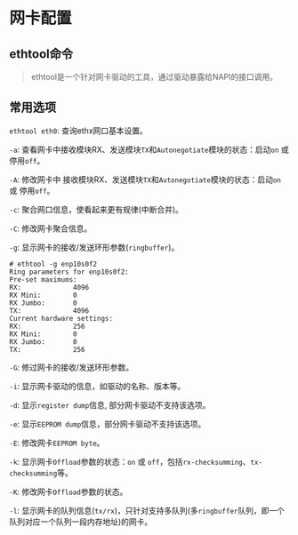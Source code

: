 # 网卡配置
## ethtool命令
> ethtool是一个针对网卡驱动的工具，通过驱动暴露给NAPI的接口调用。
## 常用选项

`ethtool eth0`: 查询ethx网口基本设置。

`-a`: 查看网卡中接收模块RX、发送模块`TX`和`Autonegotiate`模块的状态：启动`on` 或 停用`off`。

`-A`: 修改网卡中 接收模块RX、发送模块`TX`和`Autonegotiate`模块的状态：启动`on` 或 停用`off`。

`-c`: 聚合网口信息，使看起来更有规律(中断合并)。

`-C`: 修改网卡聚合信息。

`-g`: 显示网卡的接收/发送环形参数(`ringbuffer`)。
```shell
# ethtool -g enp10s0f2
Ring parameters for enp10s0f2:
Pre-set maximums:
RX:             4096
RX Mini:        0
RX Jumbo:       0
TX:             4096
Current hardware settings:
RX:             256
RX Mini:        0
RX Jumbo:       0
TX:             256
```
`-G`: 修过网卡的接收/发送环形参数。

`-i`: 显示网卡驱动的信息，如驱动的名称、版本等。

`-d`: 显示`register dump`信息, 部分网卡驱动不支持该选项。

`-e`: 显示`EEPROM dump`信息，部分网卡驱动不支持该选项。

`-E`: 修改网卡`EEPROM byte`。

`-k`: 显示网卡`Offload`参数的状态：`on` 或 `off`，包括`rx-checksumming`、`tx-checksumming`等。

`-K`: 修改网卡`Offload`参数的状态。

`-l`: 显示网卡的队列信息(`tx/rx`)，只针对支持多队列(多`ringbuffer`队列，即一个队列对应一个队列一段内存地址)的网卡。